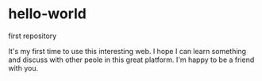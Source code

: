 # hello-world
first repository


It's my first time to use this interesting web. I hope I can learn something and discuss with other peole in this great platform. I'm happy to be a friend with you.
